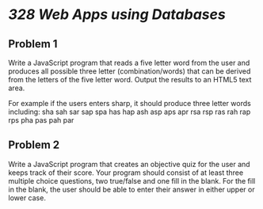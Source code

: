 # *328 Web Apps using Databases*
## Problem 1

Write a JavaScript program that reads a five letter word from the user and produces all possible three letter (combination/words) that can be derived from the letters of the five letter word. Output the results to an HTML5 text area.

For example if the users enters sharp, it should produce three letter words including: sha sah sar sap spa has hap ash asp aps  apr rsa rsp ras rah rap rps pha pas pah par

 

## Problem 2

Write a JavaScript program that creates an objective quiz for the user and keeps track of their score. Your program should consist of at least three multiple choice questions, two true/false and one fill in the blank. For the fill in the blank, the user should be able to enter their answer in either upper or lower case.
